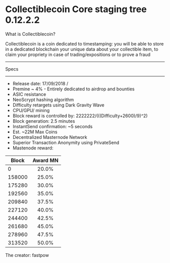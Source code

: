 Collectiblecoin Core staging tree 0.12.2.2
=========================================

What is Collectiblecoin?

Collectiblecoin is a coin dedicated to timestamping: you will be able to store in a dedicated blockchain your unique data about your collectible item, to claim your propriety in case of trading/expositions or to prove a fraud


--------
Specs

--------

- Release date: 17/09/2018 /
- Premine ~ 4% - Entirely dedicated to airdrop and bounties                        
- ASIC resistance                                                 
- NeoScrypt hashing algorithm                                      
- Difficulty retargets using Dark Gravity Wave                     
- CPU/GPU/ mining                                                    
- Block reward is controlled by: 2222222/(((Difficulty+2600)/9)^2)
- Block generation: 2.5 minutes                                   
- InstantSend confirmation: ~5 seconds                            
- Est. ~22M Max Coins                                             
- Decentralized Masternode Network                                
- Superior Transaction Anonymity using PrivateSend                
- Mastenode reward:                

| Block         | Award MN           | 
| ------------- |:------------------:| 
| 0             | 20.0%              | 
| 158000        | 25.0%              | 
| 175280        | 30.0%              |  
| 192560        | 35.0%              |
| 209840        | 37.5%              |
| 227120        | 40.0%              |
| 244400        | 42.5%              |
| 261680        | 45.0%              |
| 278960        | 47.5%              |
| 313520        | 50.0%              |



The creator: fastpow
